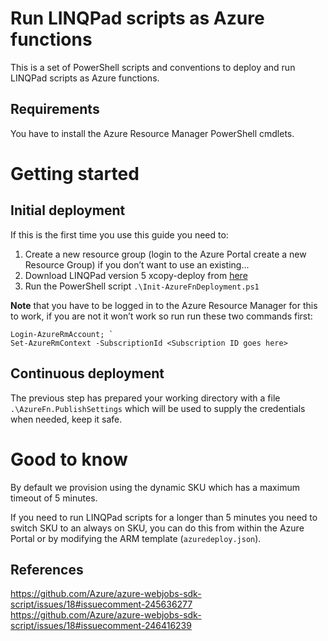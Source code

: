 # Run LINQPad scripts as Azure functions

This is a set of PowerShell scripts and conventions to deploy and run LINQPad scripts as Azure functions.

## Requirements

You have to install the Azure Resource Manager PowerShell cmdlets.

# Getting started

## Initial deployment

If this is the first time you use this guide you need to:

1. Create a new resource group (login to the Azure Portal create a new Resource Group) if you don’t want to use an existing...
2. Download LINQPad version 5 xcopy-deploy from [here](http://www.linqpad.net/download.aspx)
3. Run the PowerShell script `.\Init-AzureFnDeployment.ps1`

**Note** that you have to be logged in to the Azure Resource Manager for this to work, if you are not it won’t work so run run these two commands first:

~~~
Login-AzureRmAccount; `
Set-AzureRmContext -SubscriptionId <Subscription ID goes here>
~~~

## Continuous deployment

The previous step has prepared your working directory with a file `.\AzureFn.PublishSettings` which will be used to supply the credentials when needed, keep it safe.

# Good to know

By default we provision using the dynamic SKU which has a maximum timeout of 5 minutes.

If you need to run LINQPad scripts for a longer than 5 minutes you need to switch SKU to an always on SKU, you can do this from within the Azure Portal or by modifying the ARM template (`azuredeploy.json`).

## References

https://github.com/Azure/azure-webjobs-sdk-script/issues/18#issuecomment-245636277
https://github.com/Azure/azure-webjobs-sdk-script/issues/18#issuecomment-246416239
